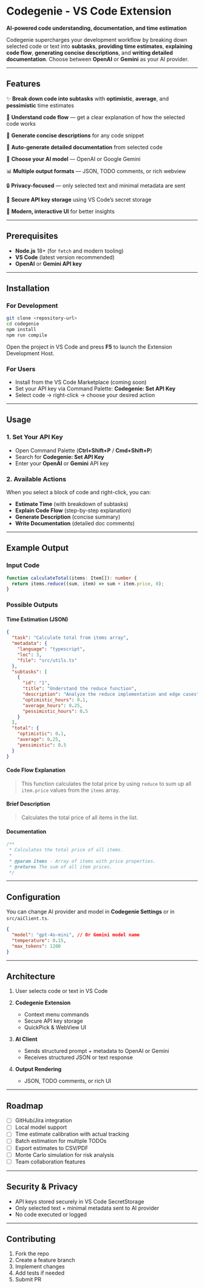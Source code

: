 # **Codegenie - VS Code Extension**

**AI-powered code understanding, documentation, and time estimation**

Codegenie supercharges your development workflow by breaking down selected code or text into **subtasks**, **providing time estimates**, **explaining code flow**, **generating concise descriptions**, and **writing detailed documentation**. Choose between **OpenAI** or **Gemini** as your AI provider.

---

## **Features**

✨ **Break down code into subtasks** with **optimistic**, **average**, and **pessimistic** time estimates

🧠 **Understand code flow** — get a clear explanation of how the selected code works

📝 **Generate concise descriptions** for any code snippet

📄 **Auto-generate detailed documentation** from selected code

🔄 **Choose your AI model** — OpenAI or Google Gemini

📊 **Multiple output formats** — JSON, TODO comments, or rich webview

🔒 **Privacy-focused** — only selected text and minimal metadata are sent

💾 **Secure API key storage** using VS Code’s secret storage

🎨 **Modern, interactive UI** for better insights


---

## **Prerequisites**

* **Node.js** 18+ (for `fetch` and modern tooling)
* **VS Code** (latest version recommended)
* **OpenAI** or **Gemini API key**

---

## **Installation**

### **For Development**

```bash
git clone <repository-url>
cd codegenie
npm install
npm run compile
```

Open the project in VS Code and press **F5** to launch the Extension Development Host.

### **For Users**

* Install from the VS Code Marketplace (coming soon)
* Set your API key via Command Palette: **Codegenie: Set API Key**
* Select code → right-click → choose your desired action

---

## **Usage**

### **1. Set Your API Key**

* Open Command Palette (**Ctrl+Shift+P** / **Cmd+Shift+P**)
* Search for **Codegenie: Set API Key**
* Enter your **OpenAI** or **Gemini** API key

### **2. Available Actions**

When you select a block of code and right-click, you can:

* **Estimate Time** (with breakdown of subtasks)
* **Explain Code Flow** (step-by-step explanation)
* **Generate Description** (concise summary)
* **Write Documentation** (detailed doc comments)

---

## **Example Output**

### **Input Code**

```typescript
function calculateTotal(items: Item[]): number {
  return items.reduce((sum, item) => sum + item.price, 0);
}
```

### **Possible Outputs**

#### **Time Estimation (JSON)**

```json
{
  "task": "Calculate total from items array",
  "metadata": {
    "language": "typescript",
    "loc": 3,
    "file": "src/utils.ts"
  },
  "subtasks": [
    {
      "id": "1",
      "title": "Understand the reduce function",
      "description": "Analyze the reduce implementation and edge cases",
      "optimistic_hours": 0.1,
      "average_hours": 0.25,
      "pessimistic_hours": 0.5
    }
  ],
  "total": {
    "optimistic": 0.1,
    "average": 0.25,
    "pessimistic": 0.5
  }
}
```

#### **Code Flow Explanation**

> This function calculates the total price by using `reduce` to sum up all `item.price` values from the `items` array.

#### **Brief Description**

> Calculates the total price of all items in the list.

#### **Documentation**

```typescript
/**
 * Calculates the total price of all items.
 *
 * @param items - Array of items with price properties.
 * @returns The sum of all item prices.
 */
```

---

## **Configuration**

You can change AI provider and model in **Codegenie Settings** or in `src/aiClient.ts`.

```json
{
  "model": "gpt-4o-mini", // Or Gemini model name
  "temperature": 0.15,
  "max_tokens": 1200
}
```

---

## **Architecture**

1. User selects code or text in VS Code
2. **Codegenie Extension**

   * Context menu commands
   * Secure API key storage
   * QuickPick & WebView UI
3. **AI Client**

   * Sends structured prompt + metadata to OpenAI or Gemini
   * Receives structured JSON or text response
4. **Output Rendering**

   * JSON, TODO comments, or rich UI

---

## **Roadmap**

* [ ] GitHub/Jira integration
* [ ] Local model support
* [ ] Time estimate calibration with actual tracking
* [ ] Batch estimation for multiple TODOs
* [ ] Export estimates to CSV/PDF
* [ ] Monte Carlo simulation for risk analysis
* [ ] Team collaboration features

---

## **Security & Privacy**

* API keys stored securely in VS Code SecretStorage
* Only selected text + minimal metadata sent to AI provider
* No code executed or logged

---

## **Contributing**

1. Fork the repo
2. Create a feature branch
3. Implement changes
4. Add tests if needed
5. Submit PR

